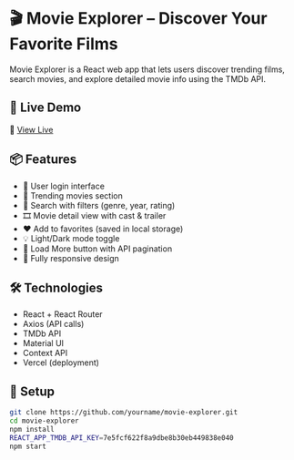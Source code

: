 # 🎬 Movie Explorer – Discover Your Favorite Films

Movie Explorer is a React web app that lets users discover trending films, search movies, and explore detailed movie info using the TMDb API.

## 🚀 Live Demo

🔗 [View Live](https://movie-explorer.netlify.app)

## 📦 Features

- 🔐 User login interface
- 🌟 Trending movies section
- 🔎 Search with filters (genre, year, rating)
- 🎞️ Movie detail view with cast & trailer
- ❤️ Add to favorites (saved in local storage)
- 💡 Light/Dark mode toggle
- 🔁 Load More button with API pagination
- 📱 Fully responsive design

## 🛠️ Technologies

- React + React Router
- Axios (API calls)
- TMDb API
- Material UI
- Context API
- Vercel (deployment)

## 🧠 Setup

```bash
git clone https://github.com/yourname/movie-explorer.git
cd movie-explorer
npm install
REACT_APP_TMDB_API_KEY=7e5fcf622f8a9dbe8b30eb449838e040
npm start